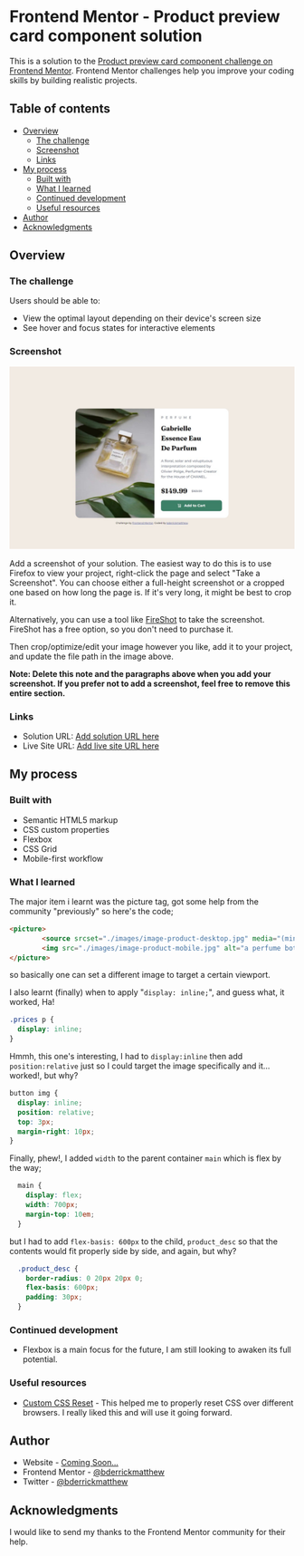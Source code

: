 # Frontend Mentor - Product preview card component solution

This is a solution to the [Product preview card component challenge on Frontend Mentor](https://www.frontendmentor.io/challenges/product-preview-card-component-GO7UmttRfa). Frontend Mentor challenges help you improve your coding skills by building realistic projects. 

## Table of contents

- [Overview](#overview)
  - [The challenge](#the-challenge)
  - [Screenshot](#screenshot)
  - [Links](#links)
- [My process](#my-process)
  - [Built with](#built-with)
  - [What I learned](#what-i-learned)
  - [Continued development](#continued-development)
  - [Useful resources](#useful-resources)
- [Author](#author)
- [Acknowledgments](#acknowledgments)


## Overview

### The challenge

Users should be able to:

- View the optimal layout depending on their device's screen size
- See hover and focus states for interactive elements

### Screenshot

![](./screenshot.jpg)

Add a screenshot of your solution. The easiest way to do this is to use Firefox to view your project, right-click the page and select "Take a Screenshot". You can choose either a full-height screenshot or a cropped one based on how long the page is. If it's very long, it might be best to crop it.

Alternatively, you can use a tool like [FireShot](https://getfireshot.com/) to take the screenshot. FireShot has a free option, so you don't need to purchase it. 

Then crop/optimize/edit your image however you like, add it to your project, and update the file path in the image above.

**Note: Delete this note and the paragraphs above when you add your screenshot. If you prefer not to add a screenshot, feel free to remove this entire section.**

### Links

- Solution URL: [Add solution URL here](https://your-solution-url.com)
- Live Site URL: [Add live site URL here](https://your-live-site-url.com)

## My process

### Built with

- Semantic HTML5 markup
- CSS custom properties
- Flexbox
- CSS Grid
- Mobile-first workflow


### What I learned

The major item i learnt was the picture tag, got some help from the community "previously" so here's the code;

```html
<picture>
        <source srcset="./images/image-product-desktop.jpg" media="(min-width: 568px)">
        <img src="./images/image-product-mobile.jpg" alt="a perfume bottle">
</picture>
```
so basically one can set a different image to target a certain viewport.

I also learnt (finally) when to apply "`display: inline;`", and guess what, it worked, Ha! 
```css
.prices p {
  display: inline;
}
```
Hmmh, this one's interesting, I had to `display:inline` then add `position:relative` just so I could target the image specifically and it... worked!, but why?
```css
button img {
  display: inline;
  position: relative;
  top: 3px;
  margin-right: 10px;
}
```
Finally, phew!, I added `width` to the parent container `main` which is flex by the way;
```css
  main {
    display: flex;
    width: 700px;
    margin-top: 10em;
  }
```
but I had to add `flex-basis: 600px` to the child, `product_desc` so that the contents would fit properly side by side, and again, but why?
```css
  .product_desc {
    border-radius: 0 20px 20px 0;
    flex-basis: 600px;
    padding: 30px;
  }
```

### Continued development

- Flexbox is a main focus for the future, I am still looking to awaken its full potential.

### Useful resources

- [Custom CSS Reset](https://www.joshwcomeau.com/css/custom-css-reset/) - This helped me to properly reset CSS over different browsers. I really liked this and will use it going forward.

## Author

- Website - [Coming Soon...]()
- Frontend Mentor - [@bderrickmatthew](https://www.frontendmentor.io/profile/bderrickmatthew)
- Twitter - [@bderrickmatthew](https://www.twitter.com/bderrickmatthew)


## Acknowledgments

I would like to send my thanks to the Frontend Mentor community for their help.
